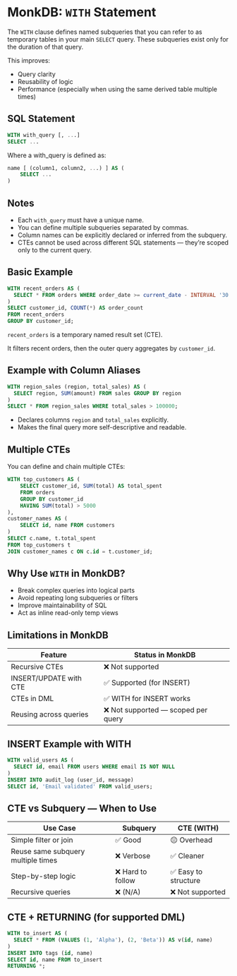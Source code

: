 # MonkDB: `WITH` Statement

The `WITH` clause defines named subqueries that you can refer to as temporary tables in your main `SELECT` query. These subqueries exist only for the duration of that query.

This improves:
- Query clarity
- Reusability of logic
- Performance (especially when using the same derived table multiple times)

## SQL Statement

```sql
WITH with_query [, ...]
SELECT ...
```

Where a with_query is defined as:

```sql
name [ (column1, column2, ...) ] AS (
    SELECT ...
)
```

## Notes
- Each `with_query` must have a unique name.
- You can define multiple subqueries separated by commas.
- Column names can be explicitly declared or inferred from the subquery.
- CTEs cannot be used across different SQL statements — they’re scoped only to the current query.

## Basic Example

```sql
WITH recent_orders AS (
  SELECT * FROM orders WHERE order_date >= current_date - INTERVAL '30 days'
)
SELECT customer_id, COUNT(*) AS order_count
FROM recent_orders
GROUP BY customer_id;
```

`recent_orders` is a temporary named result set (CTE).

It filters recent orders, then the outer query aggregates by `customer_id`.

## Example with Column Aliases

```sql
WITH region_sales (region, total_sales) AS (
  SELECT region, SUM(amount) FROM sales GROUP BY region
)
SELECT * FROM region_sales WHERE total_sales > 100000;
```

- Declares columns `region` and `total_sales` explicitly.
- Makes the final query more self-descriptive and readable.

## Multiple CTEs

You can define and chain multiple CTEs:

```sql
WITH top_customers AS (
    SELECT customer_id, SUM(total) AS total_spent
    FROM orders
    GROUP BY customer_id
    HAVING SUM(total) > 5000
),
customer_names AS (
    SELECT id, name FROM customers
)
SELECT c.name, t.total_spent
FROM top_customers t
JOIN customer_names c ON c.id = t.customer_id;
```

## Why Use `WITH` in MonkDB?

- Break complex queries into logical parts
- Avoid repeating long subqueries or filters
- Improve maintainability of SQL
- Act as inline read-only temp views

## Limitations in MonkDB

| Feature | Status in MonkDB |
|---------|-------------------|
| Recursive CTEs | ❌ Not supported |
| INSERT/UPDATE with CTE | ✅ Supported (for INSERT) |
| CTEs in DML | ✅ WITH for INSERT works |
| Reusing across queries | ❌ Not supported — scoped per query |

## INSERT Example with WITH

```sql
WITH valid_users AS (
  SELECT id, email FROM users WHERE email IS NOT NULL
)
INSERT INTO audit_log (user_id, message)
SELECT id, 'Email validated' FROM valid_users;
```

## CTE vs Subquery — When to Use

| Use Case | Subquery | CTE (WITH) |
|----------|----------|------------|
| Simple filter or join | ✅ Good | 😐 Overhead |
| Reuse same subquery multiple times | ❌ Verbose | ✅ Cleaner |
| Step-by-step logic | ❌ Hard to follow | ✅ Easy to structure |
| Recursive queries | ❌ (N/A) | ❌ Not supported |

## CTE + RETURNING (for supported DML)

```sql
WITH to_insert AS (
  SELECT * FROM (VALUES (1, 'Alpha'), (2, 'Beta')) AS v(id, name)
)
INSERT INTO tags (id, name)
SELECT id, name FROM to_insert
RETURNING *;
```